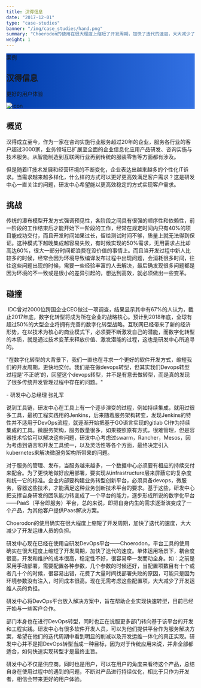 ```yaml
---
title: 汉得信息
date: "2017-12-01"
type: "case-studies"
banner: "/img/case_studies/hand.png"
summary: "Choerodon的使用在很大程度上缩短了开发周期，加快了迭代的速度，大大减少了开发运维人员的负担，使汉得在数字化转型上更上一个台阶，同时我们收到客户的良好口碑"
weight: 1
---
```


<section class="case-studies-detail-head">
    <div class="text-nav" style="background: url(/img/case_studies/banner.svg)no-repeat,-webkit-linear-gradient(0deg, #003DAC,#3371E3);">
            <div class="text-nav-case">案例</div>
            <div class="text-nav-bottom">
                <div class="text-nav-title">
                    <h1>汉得信息</h1>
                    <p>更好的用户体验</p>
                </div>
                <div class="text-nav-icon">
                    <img src="/img/case_studies/hand.png" alt="icon">
                </div>
            </div>
    </div>
    <div class="cols">
        <div class="col">
            <h2 class="content-title">概览</h2>
            <p>汉得成立至今，作为一家在咨询实施行业服务超过20年的企业，服务各行业的客户超过3000家，业务领域已扩展至全面的企业信息化应用产品研发、咨询实施与技术服务。从智能制造到互联网行业再到传统的服装零售等方面都有涉及。</p>
            <p>但是随着IT技术发展和经营环境的不断变化，企业表达出越来越多的个性化IT诉求。当需求越来越多样化，什么样的方式可以更好更高效满足客户需求？这是研发中心一直关注的问题，研发中心希望能以更高效稳定的方式实现客户需求。</p>
        </div>
        <div class="col">
            <h2 class="content-title">挑战</h2>
            <p>传统的瀑布模型开发方式强调预见性，各阶段之间具有很强的顺序性和依赖性，前一阶段的工作结束后才能开始下一阶段的工作，经常在规定时间内只有40%的项目能成功交付，而且开发时间如果过长，留给测试时间不够，质量上就无法得到保证。这种模式下越晚集成越容易失败，有时候实现的50%需求，无用需求占比却高达60%，很大一部分时间都浪费在没价值的事情上。而且当开发过程中新人比较多的时候，经常会因为环境导致编译发布过程中出现问题，会消耗很多时间，往往这些问题出现的时候，需要一些经验丰富的人去解决，最后确发现很多问题都是因为环境的不一致或是很小的差异引起的，想达到高效，就必须做出一些变革。 </p>
        </div>
        <div class="col">
            <h2 class="content-title">碰撞</h2>
            <p> IDC曾对2000位跨国企业CEO做过一项调查，结果显示其中有67%的人认为，截止2017年底，数字化转型将成为所在企业的战略核心。预计到2018年底，全球有超过50%的大型企业将拥有完善的数字化转型战略。互联网已经带来了新的经济形势，在以技术为核心的商业模式下，必须要不断激发自己的潜能，而数字化转型的本质，就是通过技术变革来释放价值、激发潜能的过程，这也是研发中心所追寻的。</p>
        </div>
    </div>
</section>

<div class="banner2" style="background:url(/img/case_studies/detail/handfinancial-content.png) no-repeat;background-size: 100% 200%;background-position: 0% 15%;">
<div class="background-color">
    <div class="bannertext">
        <p>"在数字化转型的大背景下，我们一直也在寻求一个更好的软件开发方式，缩短我们的开发周期，更快地交付。我们是在做devops转型，但其实我们Devops转型过程是'不正统'的，回望这个devops转型，并不是有意去做转型，而是真的发现了很多传统开发管理过程中存在的问题。"</p>
        <div class="author">
            - 研发中心总经理 张礼军
        </div>
    </div>
</div>
</div>

<div class="fullcol">
    <p>说到工具链，研发中心在工具上有一个逐步演变的过程，例如持续集成，就用过很多工具，最初工程实践用的Jenkins，后来随着服务架构转变，发现Jenkins的特性并不适用于DevOps流程，就逐渐开始把基于GO语言实现的gitlab CI作为持续集成的工具。微服务架构，服务数量很多，如果按照原有方式，很难管理，但是容器技术恰恰可以解决这些问题，研发中心考虑过swarm，Rancher，Mesos，因为考虑到语言和开发工具统一，以及灵活性等各个方面，最终决定引入kubernetes来解决微服务架构所带来的问题。</p>
    <p>对于服务的管理、发布，当服务越来越多，一个数据中心必须要有相应的持续交付来配合。为了更快地做好应用部署，要实现从infrastructure层来屏蔽它的复杂度和统一它的标准。企业内部要构建业务转型创新平台，必须具备devops，微服务，容器这些技术，才能满足这种业务创新技术平台的要求。基于这些，研发中心把支撑自身研发的团队能力转变成了一个平台的能力，逐步形成所说的数字化平台——PaaS（平台即服务）平台，总的来说，即把自身内生的需求逐渐演变成了一个产品，为其他客户提供Paas解决方案。</p>
</div>

<div class="banner3" style="background:url(/img/case_studies/detail/handfinancial-content.png) no-repeat;background-size: 100% 200%;background-position: 60% 80%;">
<div class="background-color">
    <div class="bannertext">
        Choerodon的使用确实在很大程度上缩短了开发周期，加快了迭代的速度，大大减少了开发运维人员的负担。
    </div>
</div>
</div>

<div class="fullcol">
    <p>研发中心现在已经在使用自研发DevOps平台——Choerodon，平台工具的使用确实在很大程度上缩短了开发周期，加快了迭代的速度。单体运用场景下，耦合度很高，开发和维护的成本很高，稳定性不好，很容易牵一发而动全身。如：之前是采用手动部署，需要配置各种参数，几个参数的时候还好，当配置项数目有十个或者几十个的时候，很容易出错，花费了大量时间找部署失败的原因，可能只是因为环境参数没有注入，时间成本很高。现在无需考虑这些配置项，大大减少了开发运维人员的负担。</p>
    <p>研发中心将DevOps平台放入解决方案中，旨在帮助企业实现快速转型，目前已经开始与一些客户合作。</p>
    <p>部门本身也在进行DevOps转型，同时也正在说服更多部门转向基于该平台的开发和工程实践。研发中心有很多软件开发人员，可以为他们提供平台作为服务解决方案，希望在他们的迭代周期中看到明显的削减以及开发运维一体化的真正实现。研发中心并不是把DevOps转型当成一种目标，因为对于传统应用来说，并非全部都适合，如何快速实现转型才是最终主旨。</p>
    <p>研发中心不仅是供应商，同时也是用户，可以在用户的角度来看待这个产品，总结自身在使用过程中的遇到的问题，不断对产品进行持续优化，相比于只作为开发者，相信会带来更好的用户体验。</p>
</div>



